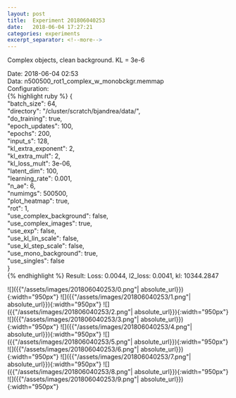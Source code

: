 ```yaml
---
layout: post
title:  Experiment 201806040253
date:   2018-06-04 17:27:21
categories: experiments
excerpt_separator: <!--more-->
---
```

Complex objects, clean background. KL = 3e-6  

 <!--more-->
Date: 2018-06-04 02:53  
Data: n500500_rot1_complex_w_monobckgr.memmap  
Configuration:   
{% highlight ruby %}
{  
    "batch_size": 64,   
    "directory": "/cluster/scratch/bjandrea/data/",   
    "do_training": true,   
    "epoch_updates": 100,   
    "epochs": 200,   
    "input_s": 128,   
    "kl_extra_exponent": 2,   
    "kl_extra_mult": 2,   
    "kl_loss_mult": 3e-06,   
    "latent_dim": 100,   
    "learning_rate": 0.001,   
    "n_ae": 6,   
    "numimgs": 500500,   
    "plot_heatmap": true,   
    "rot": 1,   
    "use_complex_background": false,   
    "use_complex_images": true,   
    "use_exp": false,   
    "use_kl_lin_scale": false,   
    "use_kl_step_scale": false,   
    "use_mono_background": true,   
    "use_singles": false  
}  
{% endhighlight %}
Result: Loss: 0.0044, l2_loss: 0.0041, kl: 10344.2847  

![]({{"/assets/images/201806040253/0.png"| absolute_url}}){:width="950px"}
![]({{"/assets/images/201806040253/1.png"| absolute_url}}){:width="950px"}
![]({{"/assets/images/201806040253/2.png"| absolute_url}}){:width="950px"}
![]({{"/assets/images/201806040253/3.png"| absolute_url}}){:width="950px"}
![]({{"/assets/images/201806040253/4.png"| absolute_url}}){:width="950px"}
![]({{"/assets/images/201806040253/5.png"| absolute_url}}){:width="950px"}
![]({{"/assets/images/201806040253/6.png"| absolute_url}}){:width="950px"}
![]({{"/assets/images/201806040253/7.png"| absolute_url}}){:width="950px"}
![]({{"/assets/images/201806040253/8.png"| absolute_url}}){:width="950px"}
![]({{"/assets/images/201806040253/9.png"| absolute_url}}){:width="950px"}
